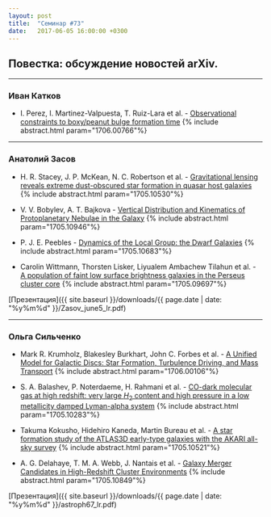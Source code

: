 ```yaml
---
layout: post
title:  "Семинар #73"
date:   2017-06-05 16:00:00 +0300
---
```


## Повестка: обсуждение новостей arXiv.

***

### Иван Катков

- I. Perez, I. Martinez-Valpuesta, T. Ruiz-Lara et al. - [Observational constraints to boxy/peanut bulge formation time](https://arxiv.org/abs/1706.00766) {% include abstract.html param="1706.00766"%}

***

### Анатолий Засов

- H. R. Stacey, J. P. McKean, N. C. Robertson et al. - [Gravitational lensing reveals extreme dust-obscured star formation in quasar host galaxies](https://arxiv.org/abs/1705.10530) {% include abstract.html param="1705.10530"%}

- V. V. Bobylev, A. T. Bajkova - [Vertical Distribution and Kinematics of Protoplanetary Nebulae in the Galaxy](https://arxiv.org/abs/1705.10946) {% include abstract.html param="1705.10946"%}


- P. J. E. Peebles - [Dynamics of the Local Group: the Dwarf Galaxies](https://arxiv.org/abs/1705.10683) {% include abstract.html param="1705.10683"%}


- Carolin Wittmann, Thorsten Lisker, Liyualem Ambachew Tilahun et al. - [A population of faint low surface brightness galaxies in the Perseus cluster core](https://arxiv.org/abs/1705.09697) {% include abstract.html param="1705.09697"%}

[Презентация]({{ site.baseurl  }}/downloads/{{ page.date | date: "%y%m%d" }}/Zasov_june5_lr.pdf)

***

### Ольга Сильченко

- Mark R. Krumholz, Blakesley Burkhart, John C. Forbes et al. - [A Unified Model for Galactic Discs: Star Formation, Turbulence Driving, and Mass Transport](https://arxiv.org/abs/1706.00106) {% include abstract.html param="1706.00106"%}


- S. A. Balashev, P. Noterdaeme, H. Rahmani et al. - [CO-dark molecular gas at high redshift: very large $H_2$ content and high pressure in a low metallicity damped Lyman-alpha system](https://arxiv.org/abs/1705.10283) {% include abstract.html param="1705.10283"%}


- Takuma Kokusho, Hidehiro Kaneda, Martin Bureau et al. - [A star formation study of the ATLAS3D early-type galaxies with the AKARI all-sky survey](https://arxiv.org/abs/1705.10521) {% include abstract.html param="1705.10521"%}


- A. G. Delahaye, T. M. A. Webb, J. Nantais et al. - [Galaxy Merger Candidates in High-Redshift Cluster Environments](https://arxiv.org/abs/1705.10849) {% include abstract.html param="1705.10849"%}




[Презентация]({{ site.baseurl  }}/downloads/{{ page.date | date: "%y%m%d" }}/astroph67_lr.pdf)

